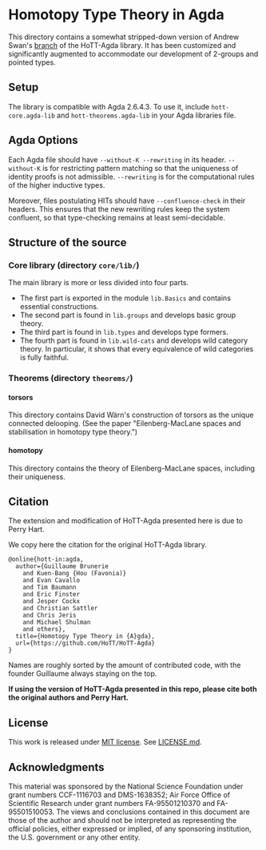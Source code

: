 Homotopy Type Theory in Agda
============================

This directory contains a somewhat stripped-down version of Andrew Swan's [branch](https://github.com/awswan/HoTT-Agda/tree/agda-2.6.1-compatible) of the
HoTT-Agda library. It has been customized and significantly augmented to accommodate
our development of 2-groups and pointed types.

Setup
-----

The library is compatible with Agda 2.6.4.3. To use it, include `hott-core.agda-lib` and `hott-theorems.agda-lib` in your Agda libraries file.

Agda Options
------------

Each Agda file should have `--without-K --rewriting` in its header.
`--without-K` is for restricting pattern matching so that the uniqueness of identity proofs is not admissible.
`--rewriting` is for the computational rules of the higher inductive types.

Moreover, files postulating HITs should have `--confluence-check` in their headers. This ensures that the
new rewriting rules keep the system confluent, so that type-checking remains at least semi-decidable.

Structure of the source
-----------------------

### Core library (directory `core/lib/`)

The main library is more or less divided into four parts.

- The first part is exported in the module `lib.Basics` and contains essential constructions.
- The second part is found in `lib.groups` and develops basic group theory.
- The third part is found in `lib.types` and develops type formers.
- The fourth part is found in `lib.wild-cats` and develops wild category theory.
  In particular, it shows that every equivalence of wild categories is fully faithful.

### Theorems (directory `theorems/`)

#### torsors

This directory contains David Wärn's construction of torsors as the unique connected delooping.
(See the paper "Eilenberg-MacLane spaces and stabilisation in homotopy type theory.")

#### homotopy

This directory contains the theory of Eilenberg-MacLane spaces, including their uniqueness.

Citation
--------

The extension and modification of HoTT-Agda presented here is due to Perry Hart.

We copy here the citation for the original HoTT-Agda library.

```
@online{hott-in:agda,
  author={Guillaume Brunerie
    and Kuen-Bang {Hou (Favonia)}
    and Evan Cavallo
    and Tim Baumann
    and Eric Finster
    and Jesper Cockx
    and Christian Sattler
    and Chris Jeris
    and Michael Shulman
    and others},
  title={Homotopy Type Theory in {A}gda},
  url={https://github.com/HoTT/HoTT-Agda}
}
```

Names are roughly sorted by the amount of contributed code, with the founder Guillaume always staying on the
top.

**If using the version of HoTT-Agda presented in this repo, please cite both the original authors and Perry Hart.**

License
-------
This work is released under [MIT license](https://opensource.org/licenses/MIT).
See [LICENSE.md](LICENSE.md).

Acknowledgments
---------------

This material was sponsored by the National Science Foundation under grant numbers CCF-1116703 and DMS-1638352;
Air Force Office of Scientific Research under grant numbers FA-95501210370 and FA-95501510053.
The views and conclusions contained in this document are those of the author and should not be
interpreted as representing the official policies, either expressed or implied, of any sponsoring
institution, the U.S. government or any other entity.